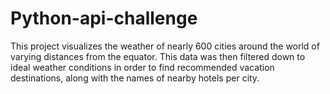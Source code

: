 # Python-api-challenge
This project visualizes the weather of nearly 600 cities around the world of varying distances from the equator.
This data was then filtered down to ideal weather conditions in order to find recommended vacation destinations, along with the names of nearby hotels per city.
